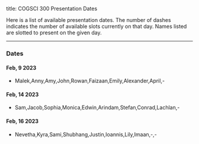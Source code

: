 title: COGSCI 300 Presentation Dates

Here is a list of available presentation dates.  The number of dashes indicates the number of available slots currently on that day.  Names listed are slotted to present on the given day.

 * * *

### Dates
 
#### Feb, 9 2023

 * Malek,Anny,Amy,John,Rowan,Faizaan,Emily,Alexander,April,-

#### Feb, 14 2023

 * Sam,Jacob,Sophia,Monica,Edwin,Arindam,Stefan,Conrad,Lachlan,-

#### Feb, 16 2023

 * Nevetha,Kyra,Sami,Shubhang,Justin,Ioannis,Lily,Imaan,-,-
